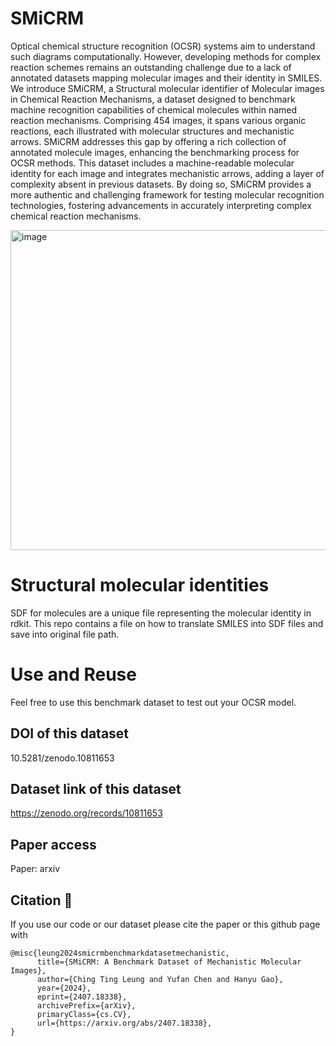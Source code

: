
# SMiCRM
Optical chemical structure recognition (OCSR) systems aim to understand such diagrams computationally. However, developing methods for complex reaction schemes remains an outstanding challenge due to a lack of annotated datasets mapping molecular images and their identity in SMILES. We introduce SMiCRM, a Structural molecular identifier of Molecular images in Chemical Reaction Mechanisms, a dataset designed to benchmark machine recognition capabilities of chemical molecules within named reaction mechanisms. Comprising 454 images, it spans various organic reactions, each illustrated with molecular structures and mechanistic arrows. SMiCRM addresses this gap by offering a rich collection of annotated molecule images, enhancing the benchmarking process for OCSR methods. This dataset includes a machine-readable molecular identity for each image and integrates mechanistic arrows, adding a layer of complexity absent in previous datasets. By doing so, SMiCRM provides a more authentic and challenging framework for testing molecular recognition technologies, fostering advancements in accurately interpreting complex chemical reaction mechanisms.

<img width="512" alt="image" src="https://github.com/ting2025/SMiCRM/assets/147067583/fa1f9b5f-cc4e-4023-901b-dbb64e885407">

# Structural molecular identities
SDF for molecules are a unique file representing the molecular identity in rdkit. This repo contains a file on how to translate SMILES into SDF files and save into original file path.

# Use and Reuse
Feel free to use this benchmark dataset to test out your OCSR model. 

## DOI of this dataset
10.5281/zenodo.10811653
## Dataset link of this dataset
https://zenodo.org/records/10811653
## Paper access
Paper: arxiv
## Citation 💌
If you use our code or our dataset please cite the paper or this github page with
```
@misc{leung2024smicrmbenchmarkdatasetmechanistic,
      title={SMiCRM: A Benchmark Dataset of Mechanistic Molecular Images}, 
      author={Ching Ting Leung and Yufan Chen and Hanyu Gao},
      year={2024},
      eprint={2407.18338},
      archivePrefix={arXiv},
      primaryClass={cs.CV},
      url={https://arxiv.org/abs/2407.18338}, 
}
```
